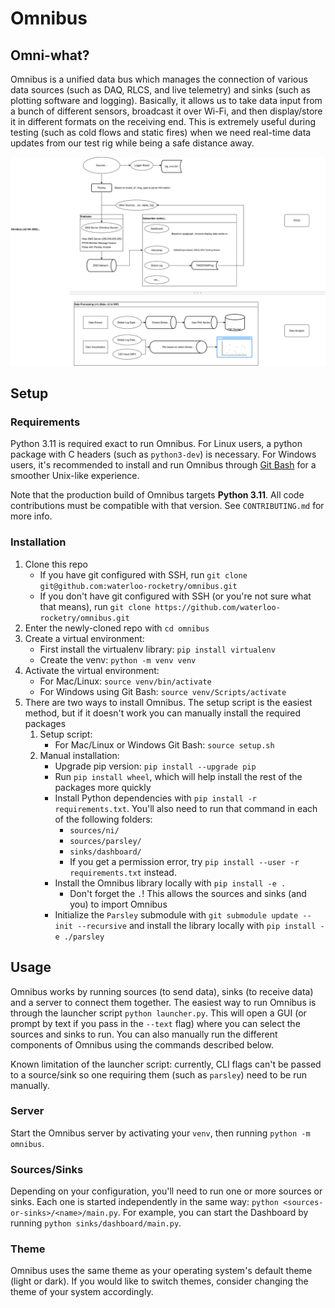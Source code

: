 # Omnibus

## Omni-what?

Omnibus is a unified data bus which manages the connection of various data sources (such as DAQ, RLCS, and live telemetry) and sinks (such as plotting software and logging). Basically, it allows us to take data input from a bunch of different sensors, broadcast it over Wi-Fi, and then display/store it in different formats on the receiving end. This is extremely useful during testing (such as cold flows and static fires) when we need real-time data updates from our test rig while being a safe distance away.

![High-level Omnibus data-flow diagram](omnibus-abstract.svg)

## Setup

### Requirements

Python 3.11 is required exact to run Omnibus. For Linux users, a python package with C headers (such as `python3-dev`) is necessary. For Windows users, it's recommended to install and run Omnibus through [Git Bash](https://git-scm.com/download/win) for a smoother Unix-like experience.

Note that the production build of Omnibus targets **Python 3.11**. All code contributions must be compatible with that version. See `CONTRIBUTING.md` for more info.

### Installation

1. Clone this repo
   - If you have git configured with SSH, run `git clone git@github.com:waterloo-rocketry/omnibus.git`
   - If you don't have git configured with SSH (or you're not sure what that means), run `git clone https://github.com/waterloo-rocketry/omnibus.git`
2. Enter the newly-cloned repo with `cd omnibus`
3. Create a virtual environment:
   - First install the virtualenv library: `pip install virtualenv`
   - Create the venv: `python -m venv venv`
4. Activate the virtual environment:
   - For Mac/Linux: `source venv/bin/activate`
   - For Windows using Git Bash: `source venv/Scripts/activate`
5. There are two ways to install Omnibus. The setup script is the easiest method, but if it doesn't work you can manually install the required packages
   1. Setup script:
      - For Mac/Linux or Windows Git Bash: `source setup.sh`
   2. Manual installation:
      - Upgrade pip version: `pip install --upgrade pip`
      - Run `pip install wheel`, which will help install the rest of the packages more quickly
      - Install Python dependencies with `pip install -r requirements.txt`. You'll also need to run that command in each of the following folders:
        - `sources/ni/`
        - `sources/parsley/`
        - `sinks/dashboard/`
        - If you get a permission error, try `pip install --user -r requirements.txt` instead.
      - Install the Omnibus library locally with `pip install -e .`
        - Don't forget the `.`! This allows the sources and sinks (and you) to import Omnibus
      - Initialize the `Parsley` submodule with `git submodule update --init --recursive` and install the library locally with `pip install -e ./parsley`

## Usage

Omnibus works by running sources (to send data), sinks (to receive data) and a server to connect them together.
The easiest way to run Omnibus is through the launcher script `python launcher.py`. This will open a GUI (or prompt by text if you pass in the `--text` flag) where you can select the sources and sinks to run. You can also manually run the different components of Omnibus using the commands described below.

Known limitation of the launcher script: currently, CLI flags can't be passed to a source/sink so one requiring them (such as `parsley`) need to be run manually.

### Server

Start the Omnibus server by activating your `venv`, then running `python -m omnibus`.

### Sources/Sinks

Depending on your configuration, you'll need to run one or more sources or sinks. Each one is started independently in the same way: `python <sources-or-sinks>/<name>/main.py`. For example, you can start the Dashboard by running `python sinks/dashboard/main.py`.

### Theme

Omnibus uses the same theme as your operating system's default theme (light or dark). If you would like to switch themes, consider changing the theme of your system accordingly.
